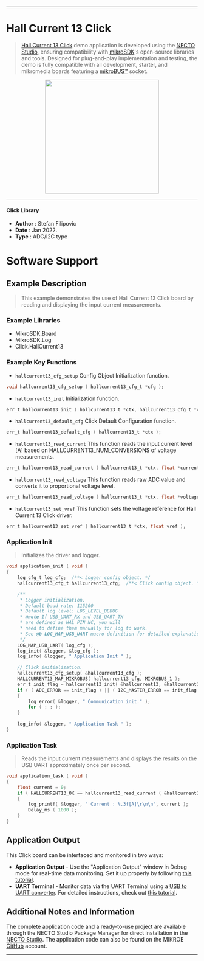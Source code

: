 
---
# Hall Current 13 Click

> [Hall Current 13 Click](https://www.mikroe.com/?pid_product=MIKROE-5066) demo application is developed using
the [NECTO Studio](https://www.mikroe.com/necto), ensuring compatibility with [mikroSDK](https://www.mikroe.com/mikrosdk)'s
open-source libraries and tools. Designed for plug-and-play implementation and testing, the demo is fully compatible with
all development, starter, and mikromedia boards featuring a [mikroBUS&trade;](https://www.mikroe.com/mikrobus) socket.

<p align="center">
  <img src="https://www.mikroe.com/?pid_product=MIKROE-5066&image=1" height=300px>
</p>

---

#### Click Library

- **Author**        : Stefan Filipovic
- **Date**          : Jan 2022.
- **Type**          : ADC/I2C type

# Software Support

## Example Description

> This example demonstrates the use of Hall Current 13 Click board by reading and displaying the input current measurements.

### Example Libraries

- MikroSDK.Board
- MikroSDK.Log
- Click.HallCurrent13

### Example Key Functions

- `hallcurrent13_cfg_setup` Config Object Initialization function.
```c
void hallcurrent13_cfg_setup ( hallcurrent13_cfg_t *cfg );
```

- `hallcurrent13_init` Initialization function.
```c
err_t hallcurrent13_init ( hallcurrent13_t *ctx, hallcurrent13_cfg_t *cfg );
```

- `hallcurrent13_default_cfg` Click Default Configuration function.
```c
err_t hallcurrent13_default_cfg ( hallcurrent13_t *ctx );
```

- `hallcurrent13_read_current` This function reads the input current level [A] based on HALLCURRENT13_NUM_CONVERSIONS of voltage measurements.
```c
err_t hallcurrent13_read_current ( hallcurrent13_t *ctx, float *current );
```

- `hallcurrent13_read_voltage` This function reads raw ADC value and converts it to proportional voltage level.
```c
err_t hallcurrent13_read_voltage ( hallcurrent13_t *ctx, float *voltage );
```

- `hallcurrent13_set_vref` This function sets the voltage reference for Hall Current 13 Click driver.
```c
err_t hallcurrent13_set_vref ( hallcurrent13_t *ctx, float vref );
```

### Application Init

> Initializes the driver and logger.

```c
void application_init ( void )
{
    log_cfg_t log_cfg;  /**< Logger config object. */
    hallcurrent13_cfg_t hallcurrent13_cfg;  /**< Click config object. */

    /** 
     * Logger initialization.
     * Default baud rate: 115200
     * Default log level: LOG_LEVEL_DEBUG
     * @note If USB_UART_RX and USB_UART_TX 
     * are defined as HAL_PIN_NC, you will 
     * need to define them manually for log to work. 
     * See @b LOG_MAP_USB_UART macro definition for detailed explanation.
     */
    LOG_MAP_USB_UART( log_cfg );
    log_init( &logger, &log_cfg );
    log_info( &logger, " Application Init " );

    // Click initialization.
    hallcurrent13_cfg_setup( &hallcurrent13_cfg );
    HALLCURRENT13_MAP_MIKROBUS( hallcurrent13_cfg, MIKROBUS_1 );
    err_t init_flag = hallcurrent13_init( &hallcurrent13, &hallcurrent13_cfg );
    if ( ( ADC_ERROR == init_flag ) || ( I2C_MASTER_ERROR == init_flag ) )
    {
        log_error( &logger, " Communication init." );
        for ( ; ; );
    }
    
    log_info( &logger, " Application Task " );
}
```

### Application Task

> Reads the input current measurements and displays the results on the USB UART approximately once per second.

```c
void application_task ( void )
{
    float current = 0;
    if ( HALLCURRENT13_OK == hallcurrent13_read_current ( &hallcurrent13, &current ) ) 
    {
        log_printf( &logger, " Current : %.3f[A]\r\n\n", current );
        Delay_ms ( 1000 );
    }
}
```

## Application Output

This Click board can be interfaced and monitored in two ways:
- **Application Output** - Use the "Application Output" window in Debug mode for real-time data monitoring.
Set it up properly by following [this tutorial](https://www.youtube.com/watch?v=ta5yyk1Woy4).
- **UART Terminal** - Monitor data via the UART Terminal using
a [USB to UART converter](https://www.mikroe.com/click/interface/usb?interface*=uart,uart). For detailed instructions,
check out [this tutorial](https://help.mikroe.com/necto/v2/Getting%20Started/Tools/UARTTerminalTool).

## Additional Notes and Information

The complete application code and a ready-to-use project are available through the NECTO Studio Package Manager for 
direct installation in the [NECTO Studio](https://www.mikroe.com/necto). The application code can also be found on
the MIKROE [GitHub](https://github.com/MikroElektronika/mikrosdk_click_v2) account.

---
